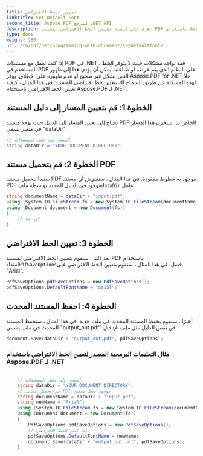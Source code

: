 ```yaml
---
title: تعيين الخط الافتراضي
linktitle: Set Default Font
second_title: Aspose.PDF لمرجع .NET API
description: تعرف على كيفية تعيين الخط الافتراضي لمستند PDF باستخدام Aspose.PDF for .NET باستخدام هذا الدليل المفصل خطوة بخطوة.
type: docs
weight: 280
url: /ru/pdf/net/programming-with-document/setdefaultfont/
---
```

إذا كنت تعمل مع مستندات PDF في .NET ، فقد تواجه مشكلات حيث لا يتوفر الخط المستخدم في PDF على النظام الذي يتم عرضه أو طباعته. يمكن أن يؤدي هذا إلى ظهور النص بشكل غير صحيح أو عدم ظهوره على الإطلاق. يوفر Aspose.PDF for .NET حلاً لهذه المشكلة عن طريق السماح لك بتعيين خط افتراضي للمستند. في هذا المثال ، كيفية تعيين الخط الافتراضي باستخدام Aspose.PDF لـ .NET.

## الخطوة 1: قم بتعيين المسار إلى دليل المستند

نحتاج إلى تعيين المسار إلى الدليل حيث يوجد مستند PDF الخاص بنا. سنخزن هذا المسار في متغير يسمى "dataDir".

```csharp
// المسار إلى دليل المستندات.
string dataDir = "YOUR DOCUMENT DIRECTORY";
```

## الخطوة 2: قم بتحميل مستند PDF

 سنبدأ بتحميل مستند PDF موجود به خطوط مفقودة. في هذا المثال ، سنفترض أن مستند PDF موجود في الدليل المحدد بواسطة ملف`dataDir` عامل.

```csharp
string documentName = dataDir + "input.pdf";
using (System.IO.FileStream fs = new System.IO.FileStream(documentName, System.IO.FileMode.Open))
using (Document document = new Document(fs))
{
    // كود هنا
}
```

## الخطوة 3: تعيين الخط الافتراضي

 بعد ذلك ، سنقوم بتعيين الخط الافتراضي لمستند PDF باستخدام امتداد`PdfSaveOptions`فصل. في هذا المثال ، سنقوم بتعيين الخط الافتراضي على "Arial".

```csharp
PdfSaveOptions pdfSaveOptions = new PdfSaveOptions();
pdfSaveOptions.DefaultFontName = "Arial";
```

## الخطوة 4: احفظ المستند المحدث

أخيرًا ، سنقوم بحفظ المستند المحدث في ملف جديد. في هذا المثال ، سنحفظ المستند المحدث في ملف يسمى "output_out.pdf" في نفس الدليل مثل ملف الإدخال.

```csharp
document.Save(dataDir + "output_out.pdf", pdfSaveOptions);
```

### مثال التعليمات البرمجية المصدر لتعيين الخط الافتراضي باستخدام Aspose.PDF لـ .NET

```csharp
	
	// المسار إلى دليل المستندات.
	string dataDir = "YOUR DOCUMENT DIRECTORY";
	// قم بتحميل مستند PDF موجود بخط مفقود
	string documentName = dataDir + "input.pdf";
	string newName = "Arial";
	using (System.IO.FileStream fs = new System.IO.FileStream(documentName, System.IO.FileMode.Open))
	using (Document document = new Document(fs))
	{
		PdfSaveOptions pdfSaveOptions = new PdfSaveOptions();
		// حدد اسم الخط الافتراضي
		pdfSaveOptions.DefaultFontName = newName;
		document.Save(dataDir + "output_out.pdf", pdfSaveOptions);
	}
	
```
